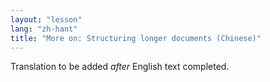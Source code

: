 ```yaml
---
layout: "lesson"
lang: "zh-hant"
title: "More on: Structuring longer documents (Chinese)"
---
```

Translation to be added _after_ English text completed.
